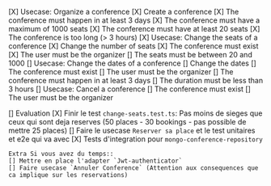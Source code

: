 [X] Usecase: Organize a conference
    [X] Create a conference
    [X] The conference must happen in at least 3 days
    [X] The conference must have a maximum of 1000 seats
    [X] The conference must have at least 20 seats
    [X] The conference is too long (> 3 hours)
[X] Usecase: Change the seats of a conference
    [X] Change the number of seats
    [X] The conference must exist
    [X] The user must be the organizer
    [] The seats must be between 20 and 1000
[] Usecase: Change the dates of a conference
    [] Change the dates
    [] The conference must exist
    [] The user must be the organizer
    [] The conference must happen in at least 3 days
    [] The duration must be less than 3 hours
[] Usecase: Cancel a conference
    [] The conference must exist
    [] The user must be the organizer

[] Evaluation
    [X] Finir le test `change-seats.test.ts`: Pas moins de sieges que ceux qui sont deja reserves (50 places - 30 bookings - pas possible de mettre 25 places)
    [] Faire le usecase `Reserver sa place` et le test unitaires et e2e qui va avec
    [X] Tests d'integration pour `mongo-conference-repository`
    
    Extra Si vous avez du temps::
    [] Mettre en place l'adapter `Jwt-authenticator`
    [] Faire usecase `Annuler Conference` (Attention aux consequences que ca implique sur les reservations)

